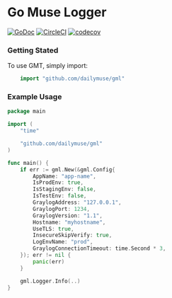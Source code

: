 # Go Muse Logger

[![GoDoc](https://godoc.org/github.com/dailymuse/gml?status.svg)](https://godoc.org/github.com/dailymuse/gml) [![CircleCI](https://circleci.com/gh/dailymuse/gml.svg?style=svg)](https://circleci.com/gh/dailymuse/gml) [![codecov](https://codecov.io/gh/dailymuse/gml/branch/master/graph/badge.svg)](https://codecov.io/gh/dailymuse/gml)


### Getting Stated

To use GMT, simply import:

```go
    import "github.com/dailymuse/gml"
```

### Example Usage

```go
package main

import (
	"time"

	"github.com/dailymuse/gml"
)

func main() {
    if err := gml.New(&gml.Config{
        AppName: "app-name",
        IsProdEnv: true,
        IsStagingEnv: false,
        IsTestEnv: false,
        GraylogAddress: "127.0.0.1",
        GraylogPort: 1234,
        GraylogVersion: "1.1",
        Hostname: "myhostname",
        UseTLS: true,
        InsecureSkipVerify: true,
        LogEnvName: "prod",
        GraylogConnectionTimeout: time.Second * 3,
    }); err != nil {
        panic(err)
    }

    gml.Logger.Info(..)
}
```